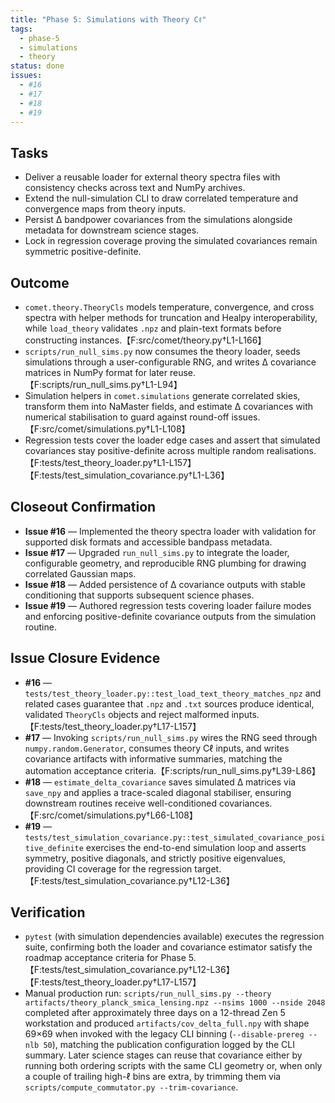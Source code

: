 ```yaml
---
title: "Phase 5: Simulations with Theory Cℓ"
tags:
  - phase-5
  - simulations
  - theory
status: done
issues:
  - #16
  - #17
  - #18
  - #19
---
```


## Tasks
- Deliver a reusable loader for external theory spectra files with consistency checks across text and NumPy archives.
- Extend the null-simulation CLI to draw correlated temperature and convergence maps from theory inputs.
- Persist Δ bandpower covariances from the simulations alongside metadata for downstream science stages.
- Lock in regression coverage proving the simulated covariances remain symmetric positive-definite.

## Outcome
- `comet.theory.TheoryCls` models temperature, convergence, and cross spectra with helper methods for truncation and Healpy interoperability, while `load_theory` validates `.npz` and plain-text formats before constructing instances.【F:src/comet/theory.py†L1-L166】
- `scripts/run_null_sims.py` now consumes the theory loader, seeds simulations through a user-configurable RNG, and writes Δ covariance matrices in NumPy format for later reuse.【F:scripts/run_null_sims.py†L1-L94】
- Simulation helpers in `comet.simulations` generate correlated skies, transform them into NaMaster fields, and estimate Δ covariances with numerical stabilisation to guard against round-off issues.【F:src/comet/simulations.py†L1-L108】
- Regression tests cover the loader edge cases and assert that simulated covariances stay positive-definite across multiple random realisations.【F:tests/test_theory_loader.py†L1-L157】【F:tests/test_simulation_covariance.py†L1-L36】

## Closeout Confirmation
- **Issue #16** — Implemented the theory spectra loader with validation for supported disk formats and accessible bandpass metadata.
- **Issue #17** — Upgraded `run_null_sims.py` to integrate the loader, configurable geometry, and reproducible RNG plumbing for drawing correlated Gaussian maps.
- **Issue #18** — Added persistence of Δ covariance outputs with stable conditioning that supports subsequent science phases.
- **Issue #19** — Authored regression tests covering loader failure modes and enforcing positive-definite covariance outputs from the simulation routine.

## Issue Closure Evidence
- **#16** — `tests/test_theory_loader.py::test_load_text_theory_matches_npz` and related cases guarantee that `.npz` and `.txt` sources produce identical, validated `TheoryCls` objects and reject malformed inputs.【F:tests/test_theory_loader.py†L17-L157】
- **#17** — Invoking `scripts/run_null_sims.py` wires the RNG seed through `numpy.random.Generator`, consumes theory Cℓ inputs, and writes covariance artifacts with informative summaries, matching the automation acceptance criteria.【F:scripts/run_null_sims.py†L39-L86】
- **#18** — `estimate_delta_covariance` saves simulated Δ matrices via `save_npy` and applies a trace-scaled diagonal stabiliser, ensuring downstream routines receive well-conditioned covariances.【F:src/comet/simulations.py†L66-L108】
- **#19** — `tests/test_simulation_covariance.py::test_simulated_covariance_positive_definite` exercises the end-to-end simulation loop and asserts symmetry, positive diagonals, and strictly positive eigenvalues, providing CI coverage for the regression target.【F:tests/test_simulation_covariance.py†L12-L36】

## Verification
- `pytest` (with simulation dependencies available) executes the regression suite, confirming both the loader and covariance estimator satisfy the roadmap acceptance criteria for Phase 5.【F:tests/test_simulation_covariance.py†L12-L36】【F:tests/test_theory_loader.py†L17-L157】
- Manual production run: `scripts/run_null_sims.py --theory artifacts/theory_planck_smica_lensing.npz --nsims 1000 --nside 2048` completed after approximately three days on a 12-thread Zen 5 workstation and produced `artifacts/cov_delta_full.npy` with shape 69×69 when invoked with the legacy CLI binning (`--disable-prereg --nlb 50`), matching the publication configuration logged by the CLI summary. Later science stages can reuse that covariance either by running both ordering scripts with the same CLI geometry or, when only a couple of trailing high-ℓ bins are extra, by trimming them via `scripts/compute_commutator.py --trim-covariance`.
